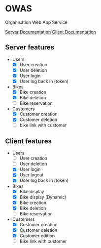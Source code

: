 # OWAS
Organisation Web App Service


[Server Documentation](docs/server/server.md)
[Client Documentation](docs/client/client.md)

## Server features

- Users
    - [x] User creation
    - [x] User deletion
    - [x] User login
    - [x] User log back in (token)
- Bikes
    - [x] Bike creation
    - [x] Bike deletion
    - [ ] Bike reservation
- Customers
    - [x] Customer creation
    - [x] Customer deletion
    - [ ] bike link with customer

## Client features
- Users
    - [ ] User creation
    - [ ] User deletion
    - [x] User login
    - [x] User logout
    - [x] User log back in (token)
- Bikes
    - [x] Bike display
    - [x] Bike display (Dynamic)
    - [x] Bike creation
    - [x] Bike deletion
    - [ ] Bike reservation
- Customers
    - [x] Customer creation
    - [x] Customer deletion
    - [x] Customer edition
    - [ ] Bike link with customer
